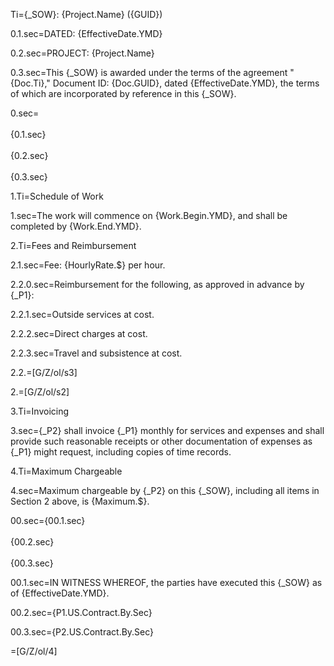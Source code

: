 Ti={_SOW}: {Project.Name} ({GUID})

0.1.sec=DATED: {EffectiveDate.YMD}

0.2.sec=PROJECT: {Project.Name}

0.3.sec=This {_SOW} is awarded under the terms of the agreement "{Doc.Ti}," Document ID: {Doc.GUID}, dated {EffectiveDate.YMD}, the terms of which are incorporated by reference in this {_SOW}.

0.sec=<br><br>{0.1.sec}<br><br>{0.2.sec}<br><br>{0.3.sec}

1.Ti=Schedule of Work

1.sec=The work will commence on {Work.Begin.YMD}, and shall be completed by {Work.End.YMD}.

2.Ti=Fees and Reimbursement

2.1.sec=Fee: {HourlyRate.$} per hour. 

2.2.0.sec=Reimbursement for the following, as approved in advance by {_P1}:

2.2.1.sec=Outside services at cost.

2.2.2.sec=Direct charges at cost.

2.2.3.sec=Travel and subsistence at cost.

2.2.=[G/Z/ol/s3]

2.=[G/Z/ol/s2]

3.Ti=Invoicing

3.sec={_P2} shall invoice {_P1} monthly for services and expenses and shall provide such reasonable receipts or other documentation of expenses as {_P1} might request, including copies of time records.

4.Ti=Maximum Chargeable

4.sec=Maximum chargeable by {_P2} on this {_SOW}, including all items in Section 2 above, is {Maximum.$}.

00.sec={00.1.sec}<br><br>{00.2.sec}<br><br>{00.3.sec}

00.1.sec=IN WITNESS WHEREOF, the parties have executed this {_SOW} as of {EffectiveDate.YMD}.

00.2.sec={P1.US.Contract.By.Sec}

00.3.sec={P2.US.Contract.By.Sec}

=[G/Z/ol/4]